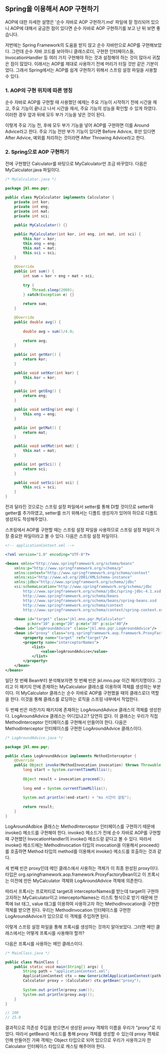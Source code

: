 ## Spring을 이용해서 AOP 구현하기

AOP에 대한 자세한 설명은 '순수 자바로 AOP 구현하기.md' 파일에 잘 정리되어 있으니
AOP에 대해서 궁금한 점이 있다면 순수 자바로 AOP 구현하기를 보고 난 뒤 보면 좋습니다.

저번에는 Spring Framework의 도움을 받지 않고 순수 자바만으로 AOP를 구현해보았다.
그런데 순수 자바 코드를 보아하니 클래스로더, 구현한 인터페이스들, InvocationHandler 등
여러 가지 구현해야 하는 것과 설정해야 하는 것이 많아서 귀찮은 점이 많았다.
이래서는 AOP를 제대로 사용하기 전에 머리가 터질 것만 같은 기분이었다.
그래서 Spring에서는 AOP를 쉽게 구현하기 위해서 스프링 설정 파일을 사용할 수 있다.

### 1. AOP의 구현 위치에 따른 명칭

순수 자바로 AOP를 구현할 때 사용했던 예제는 주요 기능이 시작하기 전에 시간을 재고,
주요 기능이 끝나고 나서 시간을 재서, 주요 기능의 성능을 확인할 수 있게 하였다.
이러한 경우 앞과 뒤에 모두 부가 기능을 넣은 것이 된다.

이렇게 주요 기능 전, 후에 모두 부가 기능을 넣어 AOP를 구현하면 이를 Around Advice라고 한다.
주요 기능 전만 부가 기능이 있다면 Before Advice, 후만 있다면 After Advice,
예외를 처리하는 것이라면 After Throwing Advice라고 한다.

### 2. Spring으로 AOP 구현하기

전에 구현했던 Calculator를 바탕으로 MyCalculator만 조금 바꾸었다.
다음은 MyCalculator.java 파일이다.

```java
/* MyCalculator.java */

package jkl.mno.pqr;

public class MyCalculator implements Calculator {
	private int kor;
	private int eng;
	private int mat;
	private int sci;
	
	public MyCalculator() {}

	public MyCalculator(int kor, int eng, int mat, int sci) {
		this.kor = kor;
		this.eng = eng;
		this.mat = mat;
		this.sci = sci;
	}
	
	@Override
	public int sum() {
		int sum = kor + eng + mat + sci;
		
		try {
			Thread.sleep(2000);
		} catch(Exception e) {}
		
		return sum;
	}

	@Override
	public double avg() {
		
		double avg = sum()/4.0;
		
		return avg;
	}
	
	public int getKor() {
		return kor;
	}

	public void setKor(int kor) {
		this.kor = kor;
	}

	public int getEng() {
		return eng;
	}

	public void setEng(int eng) {
		this.eng = eng;
	}

	public int getMat() {
		return mat;
	}

	public void setMat(int mat) {
		this.mat = mat;
	}

	public int getSci() {
		return sci;
	}

	public void setSci(int sci) {
		this.sci = sci;
	}
}
```

전과 달라진 것으로는 스프링 설정 파일에서 setter를 통해 DI할 것이므로 setter와 getter를 추가하였고,
setter를 쓰기 위해서는 디폴트 생성자가 있어야 하므로 디폴트 생성자도 작성해주었다.

스프링에서 AOP를 구현할 때는 스프링 설정 파일을 사용하므로
스프링 설정 파일이 가장 중요한 파일이라고 볼 수 있다.
다음은 스프링 설정 파일이다.

```xml
<!-- applicationContext.xml -->

<?xml version="1.0" encoding="UTF-8"?>

<beans xmlns="http://www.springframework.org/schema/beans"
	xmlns:p="http://www.springframework.org/schema/p"
	xmlns:context="http://www.springframework.org/schema/context"
	xmlns:xsi="http://www.w3.org/2001/XMLSchema-instance"
	xmlns:jdbc="http://www.springframework.org/schema/jdbc"
	xsi:schemaLocation="http://www.springframework.org/schema/jdbc
		http://www.springframework.org/schema/jdbc/spring-jdbc-4.1.xsd
		http://www.springframework.org/schema/beans
		http://www.springframework.org/schema/beans/spring-beans.xsd
		http://www.springframework.org/schema/context
		http://www.springframework.org/schema/context/spring-context.xsd">
	
	<bean id="target" class="jkl.mno.pqr.MyCalculator"
          p:kor="10" p:eng="20" p:mat="30" p:sci="40"/>
	<bean id="logAroundAdvice" class="jkl.mno.pqr.LogAroundAdvice"/>
	<bean id="proxy" class="org.springframework.aop.framework.ProxyFactoryBean">
		<property name="target" ref="target"/>
		<property name="interceptorNames">
			<list>
				<value>logAroundAdvice</value>
			</list>
		</property>
	</bean>
</beans>
```

일단 첫 번째 Bean부터 분석해보자면 첫 번째 빈은 jkl.mno.pqr 이건 패키지명이다.
그리고 이 패키지 안에 존재하는 MyCalculator 클래스를 이용하여 객체를 생성하는 부분이다.
이 MyCalculator 클래스는 순수 자바로 AOP를 구현했을 때의 클래스로더 역할을 한다.
이것을 통해 클래스를 로딩하는 로직을 스프링 내부에서 작업한다.

두 번째 빈은 마찬가지 패키지에 존재하는 LogAroundAdvice 클래스의 객체를 생성한다.
LogAroundAdvice 클래스는 어디있냐고? 당연히 없다.
이 클래스는 우리가 직접 MethodInterceptor 인터페이스를 구현해서 만들어야 한다.
다음은 MethodInterceptor 인터페이스를 구현한 LogAroundAdvice 클래스이다.

```java
/* LogAroundAdvice.java */

package jkl.mno.pqr;

public class LogAroundAdvice implements MethodInterceptor {
	@Override
	public Object invoke(MethodInvocation invocation) throws Throwable {
		long start = System.currentTimeMillis();
		
		Object result = invocation.proceed();
		
		long end = System.currentTimeMillis();
		
		System.out.println((end-start) + "ms 시간이 걸림");
		
		return result;
	}
}
```

LogAroundAdbice 클래스는 MethodInterceptor 인터페이스를 구현하기 때문에
invoke() 메소드를 구현해야 한다.
invoke() 메소드가 전에 순수 자바로 AOP를 구현할 때 구현했던
InvocationHandler의 invoke() 메소드랑 같다고 볼 수 있다.
따라서 invoke() 메소드에는 MethodInvocation 타입의 invocation을 이용해서 proceed()를 호출하면
Method 타입의 method를 이용해서 invoke() 메소드를 호출하는 것과 같다.

세 번째 빈은 proxy인데 메인 클래스에서 사용하는 객체가 이 최종 완성된 proxy이다.
타입은 org.springframework.aop.framework.ProxyFactoryBean이고 이 프록시는
이전에 만든 MyCalculator 객체와 LogAroundAdvice 객체에 의존한다.

따라서 프록시는 프로퍼티로 target과 interceptorNames를 받는데
target이 구현하고자하는 MyCalculator이고 interceptorNames는 리스트 형식으로 받기 때문에
안쪽에 list 태그, value 태그를 이용하여 사용하고자 하는 MethodInvocation을 구현한 객체를 받으면 된다.
우리는 MethodInvocation 인터페이스를 구현한 LogAroundAdvice가 있으므로 이 객체를 주입하면 된다.

이렇게 스프링 설정 파일을 통해 프록시를 생성하는 것까지 알아보았다.
그러면 메인 클래스에서는 어떻게 프록시를 사용해야 할까?

다음은 프록시를 사용하는 메인 클래스이다.

```java
/* MainClass.java */

public class MainClass {
    public static void main(String[] args) {
        String path = "applicationContext.xml";
     	ApplicationContext ctx = new GenericXmlApplicationContext(path);
        Calculator proxy = (Calculator) ctx.getBean("proxy");
        
        System.out.println(proxy.sum());
        System.out.println(proxy.avg());
    }
}

// 100
// 25.0
```

결과적으로 의존성 주입을 받으면서 생성된 proxy 객체의 이름을 우리가 "proxy"로 지었다.
따라서 getBean() 메소드를 통해 proxy 객체를 생성할 수 있는데
proxy 객체로 인해 만들어진 가짜 객체는 Object 타입으로 되어 있으므로
우리가 사용하고자 한 Calculator 인터페이스 타입으로 캐스팅 해주어야 한다.